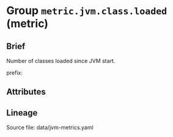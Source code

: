 # Group `metric.jvm.class.loaded` (metric)

## Brief

Number of classes loaded since JVM start.

prefix: 

## Attributes



## Lineage

Source file: data/jvm-metrics.yaml

